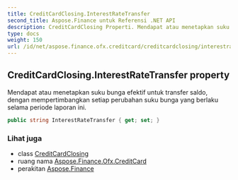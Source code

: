 ```yaml
---
title: CreditCardClosing.InterestRateTransfer
second_title: Aspose.Finance untuk Referensi .NET API
description: CreditCardClosing Properti. Mendapat atau menetapkan suku bunga efektif untuk transfer saldo dengan mempertimbangkan setiap perubahan suku bunga yang berlaku selama periode laporan ini.
type: docs
weight: 150
url: /id/net/aspose.finance.ofx.creditcard/creditcardclosing/interestratetransfer/
---
```

## CreditCardClosing.InterestRateTransfer property

Mendapat atau menetapkan suku bunga efektif untuk transfer saldo, dengan mempertimbangkan setiap perubahan suku bunga yang berlaku selama periode laporan ini.

```csharp
public string InterestRateTransfer { get; set; }
```

### Lihat juga

* class [CreditCardClosing](../)
* ruang nama [Aspose.Finance.Ofx.CreditCard](../../creditcardclosing/)
* perakitan [Aspose.Finance](../../../)


